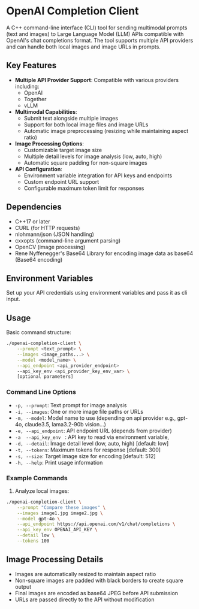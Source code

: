 # OpenAI Completion Client

A C++ command-line interface (CLI) tool for sending multimodal prompts (text and images) to Large Language Model (LLM) APIs compatible with OpenAI's chat completions format. The tool supports multiple API providers and can handle both local images and image URLs in prompts.

## Key Features

- **Multiple API Provider Support**: Compatible with various providers including:
  - OpenAI
  - Together
  - vLLM
- **Multimodal Capabilities**: 
  - Submit text alongside multiple images
  - Support for both local image files and image URLs
  - Automatic image preprocessing (resizing while maintaining aspect ratio)
- **Image Processing Options**:
  - Customizable target image size
  - Multiple detail levels for image analysis (low, auto, high)
  - Automatic square padding for non-square images
- **API Configuration**:
  - Environment variable integration for API keys and endpoints
  - Custom endpoint URL support
  - Configurable maximum token limit for responses

## Dependencies

- C++17 or later
- CURL (for HTTP requests)
- nlohmann/json (JSON handling)
- cxxopts (command-line argument parsing)
- OpenCV (image processing)
- Rene Nyffenegger's Base64 Library for encoding image data as base64 (Base64 encoding)

## Environment Variables

Set up your API credentials using environment variables and pass it as cli input.

## Usage

Basic command structure:

```bash
./openai-completion-client \
    --prompt <text_prompt> \
    --images <image_paths...> \
    --model <model_name> \
    --api_endpoint <api_provider_endpoint>
    --api_key_env <api_provider_key_env_var> \
    [optional parameters]
```

### Command Line Options

- `-p, --prompt`: Text prompt for image analysis
- `-i, --images`: One or more image file paths or URLs
- `-m, --model`: Model name to use (depending on api provider e.g., gpt-4o, claude3.5, lama3.2-90b vision...)
- `-e, --api_endpoint`: API endpoint URL (depends from provider) 
- `-a  --api_key_env ` : API key to read via environment variable, 
- `-d, --detail`: Image detail level (low, auto, high) [default: low]
- `-t, --tokens`: Maximum tokens for response [default: 300]
- `-s, --size`: Target image size for encoding [default: 512]
- `-h, --help`: Print usage information

### Example Commands

1. Analyze local images:
```bash
./openai-completion-client \
    --prompt "Compare these images" \
    --images image1.jpg image2.jpg \
    --model gpt-4o \
    --api_endpoint https://api.openai.com/v1/chat/completions \
    --api_key_env OPENAI_API_KEY \
    --detail low \
    --tokens 100
```

## Image Processing Details

- Images are automatically resized to maintain aspect ratio
- Non-square images are padded with black borders to create square output
- Final images are encoded as base64 JPEG before API submission
- URLs are passed directly to the API without modification

